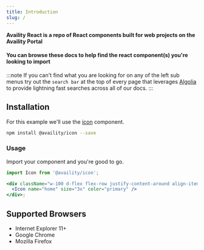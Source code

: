 ```yaml
---
title: Introduction
slug: /
---
```


**Availity React is a repo of React components built for web projects on the Availity Portal**

#### You can browse these docs to help find the react component(s) you're looking to import

:::note
If you can't find what you are looking for on any of the left sub menus try out the `search bar` at the top of every page that leverages [Algolia](https://www.algolia.com/) to provide lightning fast searches across all of our docs.
:::

## Installation

For this example we'll use the [icon](/components/icon) component.

```bash
npm install @availity/icon --save
```

### Usage

Import your component and you're good to go.

```jsx live=true viewCode=true
import Icon from '@availity/icon';

<div className="w-100 d-flex flex-row justify-content-around align-items-center">
  <Icon name="home" size="3x" color="primary" />
</div>;
```

## Supported Browsers

- Internet Explorer 11+
- Google Chrome
- Mozilla Firefox
